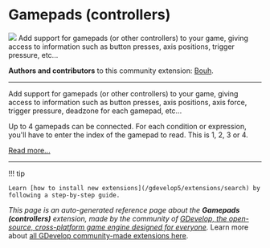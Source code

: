 # Gamepads (controllers)

<img src="https://resources.gdevelop-app.com/assets/Icons/gamepad-variant-outline.svg" class="extension-icon"></img>
Add support for gamepads (or other controllers) to your game, giving access to information such as button presses, axis positions, trigger pressure, etc...

**Authors and contributors** to this community extension: [Bouh](https://gd.games/Bouh).

---

Add support for gamepads (or other controllers) to your game, giving access to information such as button presses, axis positions, axis force, trigger pressure, deadzone for each gamepad, etc...

Up to 4 gamepads can be connected. For each condition or expression, you'll have to enter the index of the gamepad to read. This is 1, 2, 3 or 4.

[Read more...](https://wiki.gdevelop.io/gdevelop5/all-features/gamepad)

---

!!! tip

    Learn [how to install new extensions](/gdevelop5/extensions/search) by following a step-by-step guide.

*This page is an auto-generated reference page about the **Gamepads (controllers)** extension, made by the community of [GDevelop, the open-source, cross-platform game engine designed for everyone](https://gdevelop.io/).* Learn more about [all GDevelop community-made extensions here](/gdevelop5/extensions).